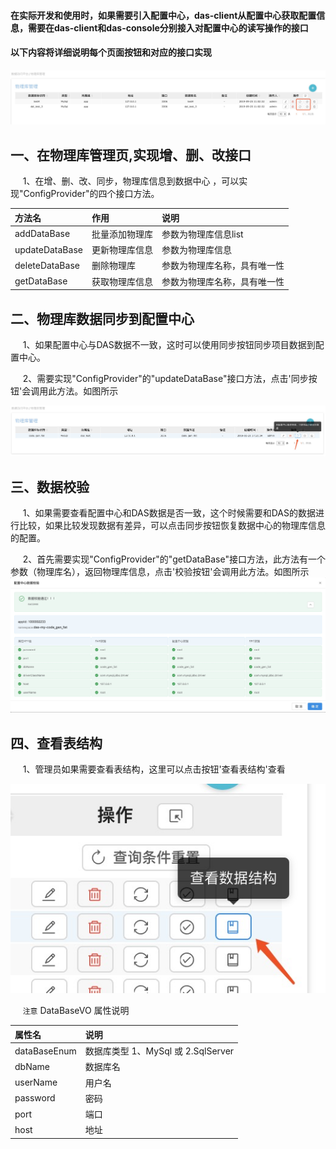 #### 在实际开发和使用时，如果需要引入配置中心，das-client从配置中心获取配置信息，需要在das-client和das-console分别接入对配置中心的读写操作的接口

#### 以下内容将详细说明每个页面按钮和对应的接口实现

![image](img/物理库到配置中心-1.png)

## 一、在物理库管理页,实现增、删、改接口

&nbsp;&nbsp;&nbsp;&nbsp; 1、在增、删、改、同步，物理库信息到数据中心 ，可以实现"ConfigProvider"的四个接口方法。

方法名 | 作用 | 说明 
|:- |:- |:- 
addDataBase | 批量添加物理库 | 参数为物理库信息list
updateDataBase | 更新物理库信息| 参数为物理库信息
deleteDataBase | 删除物理库 | 参数为物理库名称，具有唯一性
getDataBase | 获取物理库信息 | 参数为物理库名称，具有唯一性

## 二、物理库数据同步到配置中心

&nbsp;&nbsp;&nbsp;&nbsp; 1、如果配置中心与DAS数据不一致，这时可以使用同步按钮同步项目数据到配置中心。

&nbsp;&nbsp;&nbsp;&nbsp; 2、需要实现"ConfigProvider"的"updateDataBase"接口方法，点击'同步按钮'会调用此方法。如图所示

![image](img/物理库到配置中心-2.png)

## 三、数据校验
&nbsp;&nbsp;&nbsp;&nbsp; 1、如果需要查看配置中心和DAS数据是否一致，这个时候需要和DAS的数据进行比较，如果比较发现数据有差异，可以点击同步按钮恢复数据中心的物理库信息的配置。

&nbsp;&nbsp;&nbsp;&nbsp; 2、首先需要实现"ConfigProvider"的"getDataBase"接口方法，此方法有一个参数（物理库名），返回物理库信息，点击'校验按钮'会调用此方法。如图所示
![image](img/物理库到配置中心-3.png)

 
## 四、查看表结构
&nbsp;&nbsp;&nbsp;&nbsp; 1、管理员如果需要查看表结构，这里可以点击按钮'查看表结构'查看

![image](img/物理库到配置中心-4.png)


&nbsp;&nbsp;&nbsp;&nbsp; `注意` DataBaseVO 属性说明

属性名 | 说明 
|:- |:- 
dataBaseEnum  | 数据库类型 1、MySql 或 2.SqlServer
dbName | 数据库名
userName | 用户名
password | 密码
port | 端口
host | 地址

